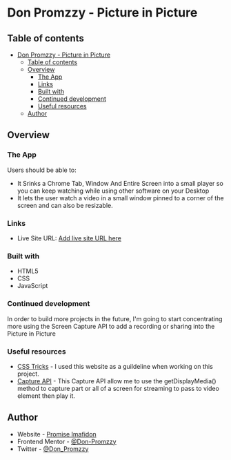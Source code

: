 # Don Promzzy - Picture in Picture

## Table of contents

- [Don Promzzy - Picture in Picture](#don-promzzy---picture-in-picture)
  - [Table of contents](#table-of-contents)
  - [Overview](#overview)
    - [The App](#the-app)
    - [Links](#links)
    - [Built with](#built-with)
    - [Continued development](#continued-development)
    - [Useful resources](#useful-resources)
  - [Author](#author)


## Overview

### The App

Users should be able to:

- It Srinks a Chrome Tab, Window And Entire Screen into a small player so you can keep watching while using other software on your Desktop
- It lets the user watch a video in a small window pinned to a corner of the screen and can also be resizable.

### Links

- Live Site URL: [Add live site URL here](https://your-live-site-url.com)

### Built with

- HTML5
- CSS
- JavaScript

### Continued development

In order to build more projects in the future, I'm going to start concentrating more using the Screen Capture API to add a recording or sharing into the Picture in Picture

### Useful resources

- [CSS Tricks](https://css-tricks.com/an-introduction-to-the-picture-in-picture-web-api/
) - I used this website as a guildeline when working on this project.
- [Capture API](https://developer.mozilla.org/en-US/docs/Web/API/Screen_Capture_API/Using_Screen_Capture
) - This Capture API allow me to use the getDisplayMedia() method to capture part or all of a screen for streaming to pass to video element then play it.

## Author

- Website - [Promise Imafidon](https://github.com/Don-Promzzy)
- Frontend Mentor - [@Don-Promzzy](https://www.frontendmentor.io/profile/Don-Promzzy)
- Twitter - [@Don_Promzzy](https://twitter.com/Don_Promzzy)

